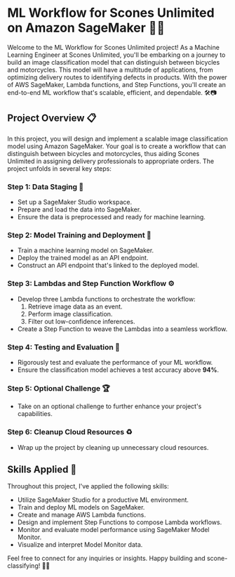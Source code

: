 # ML Workflow for Scones Unlimited on Amazon SageMaker 🥐🚚

Welcome to the ML Workflow for Scones Unlimited project! As a Machine Learning Engineer at Scones Unlimited, you'll be embarking on a journey to build an image classification model that can distinguish between bicycles and motorcycles. This model will have a multitude of applications, from optimizing delivery routes to identifying defects in products. With the power of AWS SageMaker, Lambda functions, and Step Functions, you'll create an end-to-end ML workflow that's scalable, efficient, and dependable. 🛠️📷

## Project Overview 📋

In this project, you will design and implement a scalable image classification model using Amazon SageMaker. Your goal is to create a workflow that can distinguish between bicycles and motorcycles, thus aiding Scones Unlimited in assigning delivery professionals to appropriate orders. The project unfolds in several key steps:

### Step 1: Data Staging 📂

- Set up a SageMaker Studio workspace.
- Prepare and load the data into SageMaker.
- Ensure the data is preprocessed and ready for machine learning.

### Step 2: Model Training and Deployment 🚀

- Train a machine learning model on SageMaker.
- Deploy the trained model as an API endpoint.
- Construct an API endpoint that's linked to the deployed model.

### Step 3: Lambdas and Step Function Workflow ⚙️

- Develop three Lambda functions to orchestrate the workflow:
  1. Retrieve image data as an event.
  2. Perform image classification.
  3. Filter out low-confidence inferences.
- Create a Step Function to weave the Lambdas into a seamless workflow.

### Step 4: Testing and Evaluation 🧪

- Rigorously test and evaluate the performance of your ML workflow.
- Ensure the classification model achieves a test accuracy above **94%**.

### Step 5: Optional Challenge 🏆

- Take on an optional challenge to further enhance your project's capabilities.

### Step 6: Cleanup Cloud Resources ♻️

- Wrap up the project by cleaning up unnecessary cloud resources.

## Skills Applied 🧠

Throughout this project, I've applied the following skills:

- Utilize SageMaker Studio for a productive ML environment.
- Train and deploy ML models on SageMaker.
- Create and manage AWS Lambda functions.
- Design and implement Step Functions to compose Lambda workflows.
- Monitor and evaluate model performance using SageMaker Model Monitor.
- Visualize and interpret Model Monitor data.

Feel free to connect for any inquiries or insights. Happy building and scone-classifying! 🥐🤖
